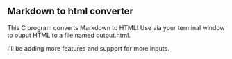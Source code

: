 ## Markdown to html converter

This C program converts Markdown to HTML! Use via your terminal window to ouput HTML to a file named output.html.

I'll be adding more features and support for more inputs. 
